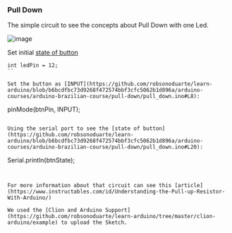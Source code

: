 ### Pull Down

The simple circuit to see the concepts about Pull Down with one Led.

![image](https://user-images.githubusercontent.com/797845/82469573-9265af00-9a9a-11ea-88f5-8abf034f53fc.png)

Set initial [state of button](https://github.com/robsonoduarte/learn-arduino/blob/b6bcdfbc73d9268f472574bbf3cfc5062b1d896a/arduino-courses/arduino-brazilian-course/pull-down/pull_down.ino#L5)
```
int ledPin = 12;
``

Set the button as [INPUT](https://github.com/robsonoduarte/learn-arduino/blob/b6bcdfbc73d9268f472574bbf3cfc5062b1d896a/arduino-courses/arduino-brazilian-course/pull-down/pull_down.ino#L8):
```
pinMode(btnPin, INPUT);
```

Using the serial port to see the [state of button](https://github.com/robsonoduarte/learn-arduino/blob/b6bcdfbc73d9268f472574bbf3cfc5062b1d896a/arduino-courses/arduino-brazilian-course/pull-down/pull_down.ino#L20):
```
Serial.println(btnState);
```


For more information about that circuit can see this [article](https://www.instructables.com/id/Understanding-the-Pull-up-Resistor-With-Arduino/)

We used the [Clion and Arduino Support](https://github.com/robsonoduarte/learn-arduino/tree/master/clion-arduino/example) to upload the Sketch.
